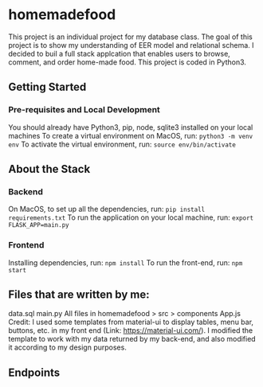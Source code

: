 # homemadefood
This project is an individual project for my database class. The goal of this project is to show my understanding of EER model and relational schema.
I decided to buil a full stack applcation that enables users to browse, comment, and order home-made food. 
This project is coded in Python3.
## Getting Started
### Pre-requisites and Local Development
You should already have Python3, pip, node, sqlite3 installed on your local machines
To create a virtual environment on MacOS, run:
```python3 -m venv env```
To activate the virtual environment, run:
```source env/bin/activate```
## About the Stack
### Backend
On MacOS, to set up all the dependencies, run:
```pip install requirements.txt```
To run the application on your local machine, run:
```export FLASK_APP=main.py ```
### Frontend
Installing dependencies, run:
```npm install```
To run the front-end, run:
```npm start ```
## Files that are written by me:
data.sql
main.py
All files in homemadefood > src > components
App.js
Credit: I used some templates from material-ui to display tables, menu bar, buttons, etc. in my front end (Link: https://material-ui.com/). I modified the template to work with my data returned by my back-end, and also modified it according to my design purposes.
## Endpoints
